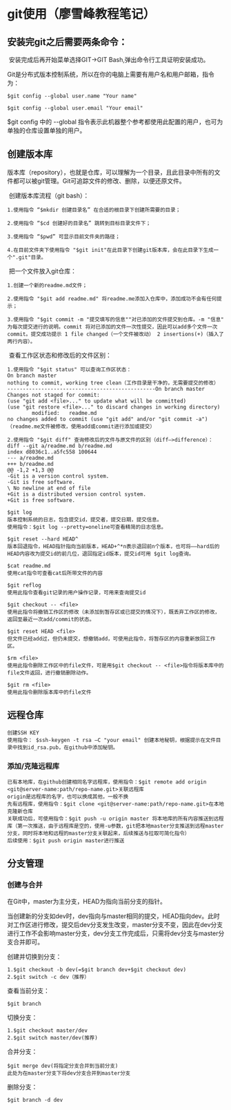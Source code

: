 # git使用（廖雪峰教程笔记）

## 安装完git之后需要两条命令：

​		安装完成后再开始菜单选择GIT->GIT Bash,弹出命令行工具证明安装成功。

​		Git是分布式版本控制系统，所以在你的电脑上需要有用户名和用户邮箱，指令为：

```
$git config --global user.name "Your name"

$git config --global user.email "Your email"
```

$git config 中的 --global 指令表示此机器整个参考都使用此配置的用户，也可为单独的仓库设置单独的用户。

## 创建版本库

​		版本库（repository），也就是仓库，可以理解为一个目录，且此目录中所有的文件都可以被git管理。Git可追踪文件的修改、删除，以便还原文件。

​		创建版本库流程（git bash）：

```
1.使用指令 “$mkdir 创建目录名” 在合适的根目录下创建所需要的目录；

2.使用指令 “$cd 创建好的目录名” 跳转到目标目录文件下；

3.使用指令 “$pwd” 可显示目前文件夹的路径；

4.在目前文件夹下使用指令 "$git init"在此目录下创建git版本库，会在此目录下生成一个".git"目录。
```

​		把一个文件放入git仓库：

```
1.创建一个新的readme.md文件；

2.使用指令 "$git add readme.md" 将readme.me添加入仓库中，添加成功不会有任何提示；

3.使用指令 "$git commit -m "提交填写的信息""对已添加的文件提交到仓库。-m "信息" 为每次提交进行的说明。commit 将对已添加的文件一次性提交，因此可以add多个文件一次commit。提交成功提示 1 file changed（一个文件被改动） 2 insertions(+)（插入了两行内容）。
```

​		查看工作区状态和修改后的文件区别：

```
1.使用指令 "$git status" 可以查询工作区状态：
On branch master
nothing to commit, working tree clean（工作目录是干净的，无需要提交的修改）
------------------------------------------------On branch master
Changes not staged for commit:
(use "git add <file>..." to update what will be committed)
(use "git restore <file>..." to discard changes in working directory)
        modified:   readme.md
no changes added to commit (use "git add" and/or "git commit -a")（readme.me文件被修改，使用add或commit进行添加或提交）

2.使用指令 "$git diff" 查询修改后的文件与原文件的区别（diff—>difference）：
diff --git a/readme.md b/readme.md
index d8036c1..a5fc558 100644
--- a/readme.md
+++ b/readme.md
@@ -1,2 +1,3 @@
-Git is a version control system.
-Git is free software.
\ No newline at end of file
+Git is a distributed version control system.
+Git is free software.
```

```
$git log
版本控制系统的日志，包含提交id，提交者，提交日期，提交信息。
使用指令：$git log --pretty=oneline可查看精简的日志信息。

$git reset --hard HEAD^
版本回退指令，HEAD指针指向当前版本，HEAD+^*n表示退回前n个版本，也可将——hard后的HEAD内容改为提交id的前几位，退回指定id版本，提交id可用 $git log查询。

$cat readme.md
使用cat指令可查看cat后所带文件的内容

$git reflog
使用此指令查看git记录的用户操作记录，可用来查询提交id

$git checkout -- <file>
使用此指令将撤销工作区的修改（未添加到暂存区或已提交的情况下），既丢弃工作区的修改，返回至最近一次add/commit的状态。

$git reset HEAD <file>
但文件已经add过，但仍未提交，想撤销add，可使用此指令，将暂存区的内容重新放回工作区。

$rm <file>
使用此指令删除工作区中的file文件，可是用$git checkout -- <file>指令将版本库中的file文件返回，进行撤销删除动作。

$git rm <file>
使用此指令删除版本库中的file文件
```

## 远程仓库

```
创建SSH KEY
使用指令： $ssh-keygen -t rsa —C "your email" 创建本地秘钥，根据提示在文件目录中找到id_rsa.pub，在github中添加秘钥。
```

### 添加/克隆远程库

```
已有本地库，在github创建相同名字远程库，使用指令：$git remote add origin <git@server-name:path/repo-name.git>关联远程库
origin是远程库的名字，也可以换成其他，一般不换
先有远程库，使用指令：$git clone <git@server-name:path/repo-name.git>在本地克隆新仓库
关联成功后，可使用指令：$git push -u origin master 将本地库的所有内容推送到远程库（第一次推送，由于远程库是空的，使用-u参数，git把本地master分支推送到远程master分支，同时将本地和远程的master分支关联起来，后续推送与拉取可简化指令）
后续使用：$git push origin master进行推送 
```

## 分支管理

### 创建与合并

在Git中，master为主分支，HEAD为指向当前分支的指针。

当创建新的分支如dev时，dev指向与master相同的提交，HEAD指向dev。此时对工作区进行修改，提交后dev分支发生改变，master分支不变，因此在dev分支进行工作不会影响master分支，dev分支工作完成后，只需将dev分支与master分支合并即可。

创建并切换到分支：

```
1.$git checkout -b dev(=$git branch dev+$git checkout dev)
2.$git switch -c dev（推荐）
```

查看当前分支：

```
$git branch
```

切换分支：

```
1.$git checkout master/dev
2.$git switch master/dev(推荐)
```

合并分支：

```
$git merge dev(将指定分支合并到当前分支)
此处为在master分支下将dev分支合并到master分支
```

删除分支：

```
$git branch -d dev
```

